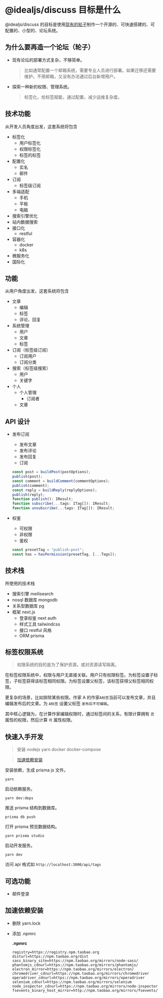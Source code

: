 # @idealjs/discuss 目标是什么

@idealjs/discuss 的目标是使用[现有的轮子](##技术栈)制作一个开源的、可快速搭建的、可配置的、小型的、论坛系统。

## 为什么要再造一个论坛（轮子）

- 现有论坛的部署方式复杂，不够简单。

  > 比如通常配置一个邮箱系统，需要专业人员进行部署。如果迁移还需要维护。不用邮箱，又没有办法通过后台新增用户。

- 探索一种新的权限、管理系统。

  > 标签化，给标签赋能，通过配置，减少运维复杂度。

## 技术功能

从开发人员角度出发，这套系统将包含

- 标签化
  - 用户标签化
  - 权限标签化
  - 标签的标签
- 配置化
  - 实名
  - 邮件
- 订阅
  - 标签级订阅
- 多端适配
  - 手机
  - 平板
  - 电脑
- 搜索引擎优化
- 站内数据搜索
- 接口化
  - restful
- 容器化
  - docker
  - k8s
- 微服务化
- 国际化

## 功能

从用户角度出发，这套系统将包含

- 文章
  - 编辑
  - 标签
  - 评论、回复
- 系统管理
  - 用户
  - 文章
  - 标签
- 订阅（标签级订阅）
  - 订阅用户
  - 订阅分类
- 搜索（标签级搜索）
  - 用户
  - 关键字
- 个人
  - 个人管理
    - 订阅者
  - 文章

## API 设计

- 发布订阅

  - 发布文章
  - 发布评论
  - 发布回复
  - 订阅

  ```typescript
  const post = buildPost(postOptions);
  publish(post);
  const comment = buildComment(commentOptions);
  publish(comment);
  const reply = buildReply(replyOptions);
  publish(reply);
  function publish(): IResult;
  function subscribe(...tags: ITag[]): IResult;
  function unsubscribe(...tags: ITag[]): IResult;
  ```

- 权鉴

  - 可权限
  - 非权限
  - 鉴权

  ```typescript
  const presetTag = "publish-post";
  const has = hasPermission(presetTag, [...Tags]);
  ```


## 技术栈

所使用的技术栈

- 搜索引擎 meilisearch
- nosql 数据库 mongodb
- 关系型数据库 pg
- 框架 next.js
  - 登录权鉴 next auth
  - 样式工具 tailwindcss
  - 接口 restful 风格
  - ORM prisma

## 标签权限系统

> 权限系统的目的是为了保护资源。或对资源读写隔离。

在标签权限系统中，权限与用户无直接关联。用户只有权限标签。为标签设置子标签，子标签获得该标签相同权限。为标签设置父标签，该标签获得父标签相同权限。

更复杂的场景，比如排除某些权限。作家 A 的作家`A标签`当前可以发布文章，并且编辑发布后的文章。为 `A标签` 设置父标签 `发布后不可编辑`。

其中核心逻辑为，在计算作家编辑权限时，通过标签间的关系，有限计算拥有 `否` 属性的权限，然后计算 `可` 属性权限。

## 快速入手开发

> 安装 nodejs yarn docker docker-compose

> [加速依赖安装](##加速依赖安装)

安装依赖，生成 prisma js 文件。

```shell
yarn
```

启动依赖服务。

```shell
yarn dev:deps
```

推送 prisma 结构到数据库。

```shell
prisma db push
```

打开 prisma 预览数据结构。

```shell
yarn prisma studio
```

启动开发服务。

```shell
yarn dev
```

访问 api 格式如 `http://localhost:3000/api/tags`

## 可选功能
- 邮件登录

## 加速依赖安装
- 删除 yarn.lock

- 添加 .npmrc

  **.npmrc**
  ```
  registry=https://registry.npm.taobao.org
  disturl=https://npm.taobao.org/dist
  sass_binary_site=https://npm.taobao.org/mirrors/node-sass/
  phantomjs_cdnurl=https://npm.taobao.org/mirrors/phantomjs/
  electron_mirror=https://npm.taobao.org/mirrors/electron/
  chromedriver_cdnurl=https://npm.taobao.org/mirrors/chromedriver
  operadriver_cdnurl=https://npm.taobao.org/mirrors/operadriver
  selenium_cdnurl=https://npm.taobao.org/mirrors/selenium
  node_inspector_cdnurl=https://npm.taobao.org/mirrors/node-inspector
  fsevents_binary_host_mirror=http://npm.taobao.org/mirrors/fsevents/
  ```
